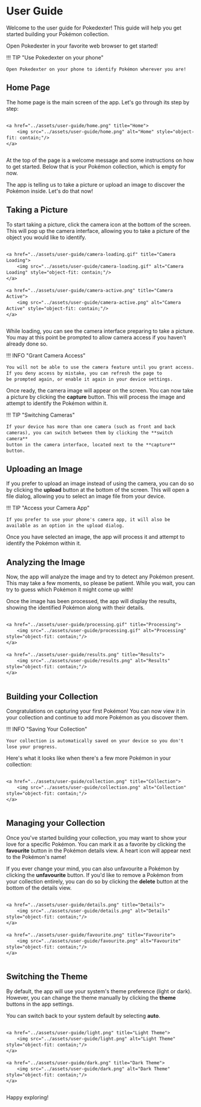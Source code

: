 # User Guide

Welcome to the user guide for Pokedexter! This guide will help you get started building your Pokémon collection.

Open Pokedexter in your favorite web browser to get started!

!!! TIP "Use Pokedexter on your phone"

    Open Pokedexter on your phone to identify Pokémon wherever you are!

## Home Page

The home page is the main screen of the app. Let's go through its step by step:

<div style="display: grid; grid-template-columns: repeat(auto-fit, minmax(300px, 1fr)); gap: 16px;">

    <a href="../assets/user-guide/home.png" title="Home">
        <img src="../assets/user-guide/home.png" alt="Home" style="object-fit: contain;"/>
    </a>

</div>

At the top of the page is a welcome message and some instructions on how to get started. Below that is your Pokémon collection,
which is empty for now.

The app is telling us to take a picture or upload an image to discover the Pokémon inside. Let's do that now!

## Taking a Picture

To start taking a picture, click the camera icon at the bottom of the screen. This will pop up the camera interface, allowing
you to take a picture of the object you would like to identify.

<div style="display: grid; grid-template-columns: repeat(auto-fit, minmax(300px, 1fr)); gap: 16px;">

    <a href="../assets/user-guide/camera-loading.gif" title="Camera Loading">
        <img src="../assets/user-guide/camera-loading.gif" alt="Camera Loading" style="object-fit: contain;"/>
    </a>

    <a href="../assets/user-guide/camera-active.png" title="Camera Active">
        <img src="../assets/user-guide/camera-active.png" alt="Camera Active" style="object-fit: contain;"/>
    </a>

</div>

While loading, you can see the camera interface preparing to take a picture. You may at this point be prompted to allow
camera access if you haven't already done so.

!!! INFO "Grant Camera Access"

    You will not be able to use the camera feature until you grant access. If you deny access by mistake, you can refresh the page to
    be prompted again, or enable it again in your device settings.

Once ready, the camera image will appear on the screen. You can now take a picture by clicking the **capture** button.
This will process the image and attempt to identify the Pokémon within it.

!!! TIP "Switching Cameras"

    If your device has more than one camera (such as front and back cameras), you can switch between them by clicking the **switch camera**
    button in the camera interface, located next to the **capture** button.

## Uploading an Image

If you prefer to upload an image instead of using the camera, you can do so by clicking the **upload** button at the bottom
of the screen. This will open a file dialog, allowing you to select an image file from your device.

!!! TIP "Access your Camera App"

    If you prefer to use your phone's camera app, it will also be available as an option in the upload dialog.

Once you have selected an image, the app will process it and attempt to identify the Pokémon within it.

## Analyzing the Image

Now, the app will analyze the image and try to detect any Pokémon present. This may take a few moments, so please be patient.
While you wait, you can try to guess which Pokémon it might come up with!

Once the image has been processed, the app will display the results, showing the identified Pokémon along with their details.

<div style="display: grid; grid-template-columns: repeat(auto-fit, minmax(300px, 1fr)); gap: 16px;">

    <a href="../assets/user-guide/processing.gif" title="Processing">
        <img src="../assets/user-guide/processing.gif" alt="Processing" style="object-fit: contain;"/>
    </a>

    <a href="../assets/user-guide/results.png" title="Results">
        <img src="../assets/user-guide/results.png" alt="Results" style="object-fit: contain;"/>
    </a>

</div>

## Building your Collection

Congratulations on capturing your first Pokémon! You can now view it in your collection and continue to add more Pokémon
as you discover them.

!!! INFO "Saving Your Collection"

    Your collection is automatically saved on your device so you don't lose your progress.

Here's what it looks like when there's a few more Pokémon in your collection:

<div style="display: grid; grid-template-columns: repeat(auto-fit, minmax(300px, 1fr)); gap: 16px;">

    <a href="../assets/user-guide/collection.png" title="Collection">
        <img src="../assets/user-guide/collection.png" alt="Collection" style="object-fit: contain;"/>
    </a>

</div>

## Managing your Collection

Once you've started building your collection, you may want to show your love for a specific Pokémon. You can mark it as
a favorite by clicking the **favourite** button in the Pokémon details view. A heart icon will appear next to the Pokémon's
name!

If you ever change your mind, you can also unfavourite a Pokémon by clicking the **unfavourite** button. If you'd like
to remove a Pokémon from your collection entirely, you can do so by clicking the **delete** button at the bottom of the
details view.

<div style="display: grid; grid-template-columns: repeat(auto-fit, minmax(300px, 1fr)); gap: 16px;">

    <a href="../assets/user-guide/details.png" title="Details">
        <img src="../assets/user-guide/details.png" alt="Details" style="object-fit: contain;"/>
    </a>

    <a href="../assets/user-guide/favourite.png" title="Favourite">
        <img src="../assets/user-guide/favourite.png" alt="Favourite" style="object-fit: contain;"/>
    </a>

</div>

## Switching the Theme

By default, the app will use your system's theme preference (light or dark). However, you can change the theme manually
by clicking the **theme** buttons in the app settings.

You can switch back to your system default by selecting **auto**.

<div style="display: grid; grid-template-columns: repeat(auto-fit, minmax(300px, 1fr)); gap: 16px;">

    <a href="../assets/user-guide/light.png" title="Light Theme">
        <img src="../assets/user-guide/light.png" alt="Light Theme" style="object-fit: contain;"/>
    </a>

    <a href="../assets/user-guide/dark.png" title="Dark Theme">
        <img src="../assets/user-guide/dark.png" alt="Dark Theme" style="object-fit: contain;"/>
    </a>

</div>

Happy exploring!
